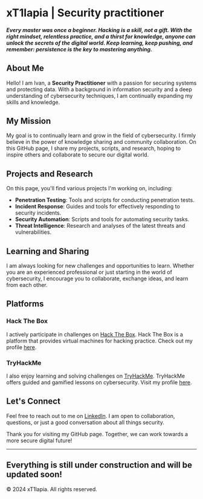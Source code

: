 # xT1lapia | Security practitioner 
##### Every master was once a beginner. Hacking is a skill, not a gift. With the right mindset, relentless practice, and a thirst for knowledge, anyone can unlock the secrets of the digital world. Keep learning, keep pushing, and remember: persistence is the key to mastering anything.

## About Me

Hello! I am Ivan, a  **Security Practitioner** with a passion for securing systems and protecting data. With a background in information security and a deep understanding of cybersecurity techniques, I am continually expanding my skills and knowledge.

## My Mission

My goal is to continually learn and grow in the field of cybersecurity. I firmly believe in the power of knowledge sharing and community collaboration. On this GitHub page, I share my projects, scripts, and research, hoping to inspire others and collaborate to secure our digital world.

## Projects and Research

On this page, you'll find various projects I'm working on, including:
- **Penetration Testing**: Tools and scripts for conducting penetration tests.
- **Incident Response**: Guides and tools for effectively responding to security incidents.
- **Security Automation**: Scripts and tools for automating security tasks.
- **Threat Intelligence**: Research and analyses of the latest threats and vulnerabilities.

## Learning and Sharing

I am always looking for new challenges and opportunities to learn. Whether you are an experienced professional or just starting in the world of cybersecurity, I encourage you to collaborate, exchange ideas, and learn from each other.

## Platforms

### Hack The Box

I actively participate in challenges on [Hack The Box](https://www.hackthebox.eu/). Hack The Box is a platform that provides virtual machines for hacking practice. Check out my profile [here](https://app.hackthebox.com/users/394320).

### TryHackMe

I also enjoy learning and solving challenges on [TryHackMe](https://tryhackme.com/). TryHackMe offers guided and gamified lessons on cybersecurity. Visit my profile [here](https://tryhackme.com/p/xT1lapia).

## Let's Connect

Feel free to reach out to me on [LinkedIn]([https://www.linkedin.com/in/yourprofile](https://www.linkedin.com/in/ivan-r-31b77212b/)). I am open to collaboration, questions, or just a good conversation about all things security.

Thank you for visiting my GitHub page. Together, we can work towards a more secure digital future!

---
Everything is still under construction and will be updated soon!
---

© 2024 xT1lapia. All rights reserved.


